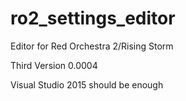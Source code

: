 # ro2_settings_editor
Editor for Red Orchestra 2/Rising Storm

Third Version 0.0004

Visual Studio 2015 should be enough
